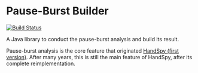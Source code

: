 # Pause-Burst Builder

[![Build Status](https://travis-ci.com/handspy/pause-burst-builder.svg?branch=master)](https://travis-ci.com/handspy/pause-burst-builder)

A Java library to conduct the pause-burst analysis and build its result. 

Pause-burst analysis is the core feature that originated [HandSpy (first version)](http://www.doiserbia.nb.rs/img/doi/1820-0214/2013/1820-02141300061M.pdf).
After many years, this is still the main feature of HandSpy, after its complete reimplementation.

